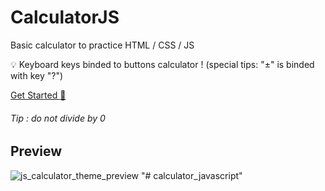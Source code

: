 # CalculatorJS
Basic calculator to practice HTML / CSS / JS

💡 Keyboard keys binded to buttons calculator ! (special tips: "±" is binded with key "?")

[Get Started :rocket: ](https://vydroz.github.io/CalculatorJS/)

###### *Tip : do not divide by 0*

## Preview
![js_calculator_theme_preview](https://user-images.githubusercontent.com/61025448/149597147-5329c61d-26e6-4a19-87a1-8215555c77b9.png)
"# calculator_javascript" 
